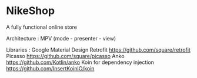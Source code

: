# NikeShop
A fully functional online store 


Architecture : 
MPV (mode - presenter - view)

Libraries :
Google Material Design
Retrofit https://github.com/square/retrofit
Picasso https://github.com/square/picasso
Anko https://github.com/Kotlin/anko
Koin for dependency injection https://github.com/InsertKoinIO/koin

